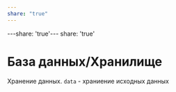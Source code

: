 ```yaml
---
share: "true"
---
```


---share: 'true'---
share: 'true'
# База данных/Хранилище
Хранение данных.
`data` - храниение исходных данных